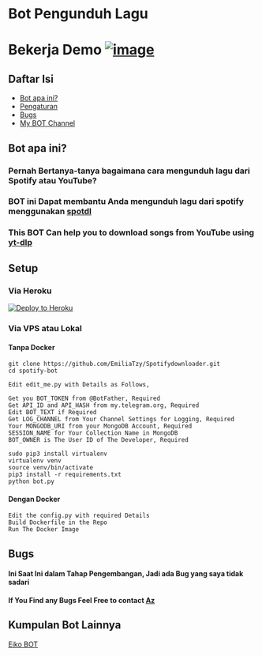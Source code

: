 # Bot Pengunduh Lagu

# Bekerja Demo [![image](https://img.shields.io/badge/TELEGRAM-0000FF?style=for-the-badge&logo=telegram&logoColor=white)](https://t.me/music_c_down_bot/)

## Daftar Isi
* [Bot apa ini?](#Bot-apa-ini)
* [Pengaturan](#pengaturan)
* [Bugs](#Bugs)
* [My BOT Channel](#My-BOTs-Channel)


## Bot apa ini?

### Pernah Bertanya-tanya bagaimana cara mengunduh lagu dari Spotify atau YouTube?

### BOT ini Dapat membantu Anda mengunduh lagu dari spotify menggunakan <a href = "https://github.com/spotDL/spotify-downloader">spotdl</a>
### This BOT Can help you to download songs from YouTube using <a href = "https://github.com/spotDL/https://github.com/yt-dlp/yt-dlp">yt-dlp</a>
## Setup

### Via Heroku

[![Deploy to Heroku](https://www.herokucdn.com/deploy/button.png)](https://heroku.com/deploy?template=https://github.com/EmiliaTzy/SpotifyDownloader)

### Via VPS atau Lokal

#### Tanpa Docker

```
git clone https://github.com/EmiliaTzy/Spotifydownloader.git
cd spotify-bot

Edit edit_me.py with Details as Follows,

Get you BOT_TOKEN from @BotFather, Required
Get API_ID and API_HASH from my.telegram.org, Required
Edit BOT_TEXT if Required
Get LOG_CHANNEL from Your Channel Settings for Logging, Required
Your MONGODB_URI from your MongoDB Account, Required
SESSION_NAME for Your Collection Name in MongoDB
BOT_OWNER is The User ID of The Developer, Required

sudo pip3 install virtualenv 
virtualenv venv 
source venv/bin/activate
pip3 install -r requirements.txt
python bot.py
```

#### Dengan Docker

```
Edit the config.py with required Details
Build Dockerfile in the Repo
Run The Docker Image
````

## Bugs

####  Ini Saat Ini dalam Tahap Pengembangan, Jadi ada Bug yang saya tidak sadari
#### If You Find any Bugs Feel Free to contact <a href="https://t.me/tth_kiya98_bot">Az</a>

## Kumpulan Bot Lainnya
<a href="https://t.me/eiko_support">Eiko BOT</a>
